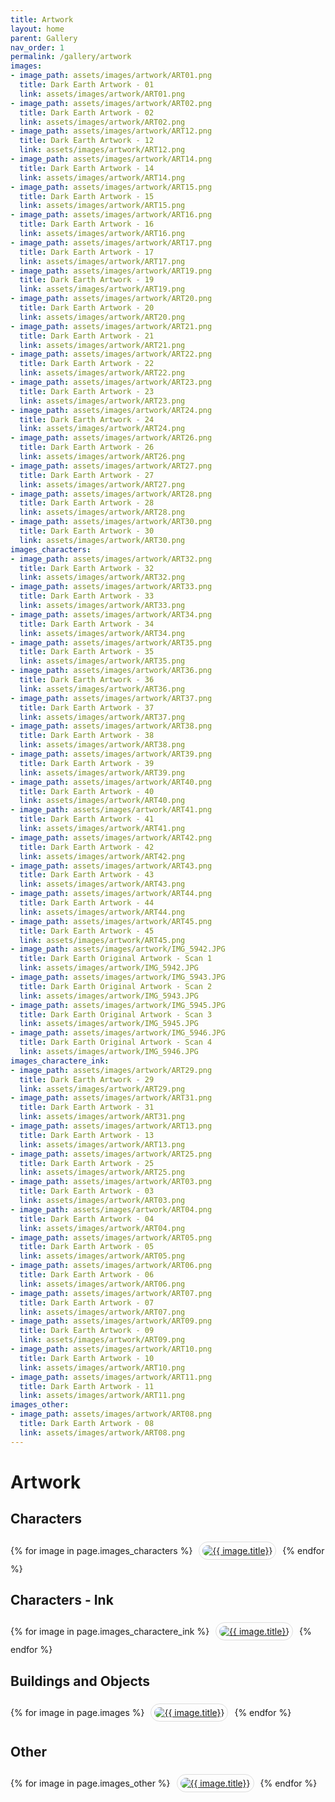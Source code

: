 ```yaml
---
title: Artwork
layout: home
parent: Gallery
nav_order: 1
permalink: /gallery/artwork
images:
- image_path: assets/images/artwork/ART01.png
  title: Dark Earth Artwork - 01
  link: assets/images/artwork/ART01.png
- image_path: assets/images/artwork/ART02.png
  title: Dark Earth Artwork - 02
  link: assets/images/artwork/ART02.png
- image_path: assets/images/artwork/ART12.png
  title: Dark Earth Artwork - 12
  link: assets/images/artwork/ART12.png
- image_path: assets/images/artwork/ART14.png
  title: Dark Earth Artwork - 14
  link: assets/images/artwork/ART14.png
- image_path: assets/images/artwork/ART15.png
  title: Dark Earth Artwork - 15
  link: assets/images/artwork/ART15.png
- image_path: assets/images/artwork/ART16.png
  title: Dark Earth Artwork - 16
  link: assets/images/artwork/ART16.png
- image_path: assets/images/artwork/ART17.png
  title: Dark Earth Artwork - 17
  link: assets/images/artwork/ART17.png
- image_path: assets/images/artwork/ART19.png
  title: Dark Earth Artwork - 19
  link: assets/images/artwork/ART19.png
- image_path: assets/images/artwork/ART20.png
  title: Dark Earth Artwork - 20
  link: assets/images/artwork/ART20.png
- image_path: assets/images/artwork/ART21.png
  title: Dark Earth Artwork - 21
  link: assets/images/artwork/ART21.png
- image_path: assets/images/artwork/ART22.png
  title: Dark Earth Artwork - 22
  link: assets/images/artwork/ART22.png
- image_path: assets/images/artwork/ART23.png
  title: Dark Earth Artwork - 23
  link: assets/images/artwork/ART23.png
- image_path: assets/images/artwork/ART24.png
  title: Dark Earth Artwork - 24
  link: assets/images/artwork/ART24.png
- image_path: assets/images/artwork/ART26.png
  title: Dark Earth Artwork - 26
  link: assets/images/artwork/ART26.png
- image_path: assets/images/artwork/ART27.png
  title: Dark Earth Artwork - 27
  link: assets/images/artwork/ART27.png
- image_path: assets/images/artwork/ART28.png
  title: Dark Earth Artwork - 28
  link: assets/images/artwork/ART28.png
- image_path: assets/images/artwork/ART30.png
  title: Dark Earth Artwork - 30
  link: assets/images/artwork/ART30.png
images_characters:
- image_path: assets/images/artwork/ART32.png
  title: Dark Earth Artwork - 32
  link: assets/images/artwork/ART32.png
- image_path: assets/images/artwork/ART33.png
  title: Dark Earth Artwork - 33
  link: assets/images/artwork/ART33.png
- image_path: assets/images/artwork/ART34.png
  title: Dark Earth Artwork - 34
  link: assets/images/artwork/ART34.png
- image_path: assets/images/artwork/ART35.png
  title: Dark Earth Artwork - 35
  link: assets/images/artwork/ART35.png
- image_path: assets/images/artwork/ART36.png
  title: Dark Earth Artwork - 36
  link: assets/images/artwork/ART36.png
- image_path: assets/images/artwork/ART37.png
  title: Dark Earth Artwork - 37
  link: assets/images/artwork/ART37.png
- image_path: assets/images/artwork/ART38.png
  title: Dark Earth Artwork - 38
  link: assets/images/artwork/ART38.png
- image_path: assets/images/artwork/ART39.png
  title: Dark Earth Artwork - 39
  link: assets/images/artwork/ART39.png
- image_path: assets/images/artwork/ART40.png
  title: Dark Earth Artwork - 40
  link: assets/images/artwork/ART40.png
- image_path: assets/images/artwork/ART41.png
  title: Dark Earth Artwork - 41
  link: assets/images/artwork/ART41.png
- image_path: assets/images/artwork/ART42.png
  title: Dark Earth Artwork - 42
  link: assets/images/artwork/ART42.png
- image_path: assets/images/artwork/ART43.png
  title: Dark Earth Artwork - 43
  link: assets/images/artwork/ART43.png
- image_path: assets/images/artwork/ART44.png
  title: Dark Earth Artwork - 44
  link: assets/images/artwork/ART44.png
- image_path: assets/images/artwork/ART45.png
  title: Dark Earth Artwork - 45
  link: assets/images/artwork/ART45.png
- image_path: assets/images/artwork/IMG_5942.JPG
  title: Dark Earth Original Artwork - Scan 1
  link: assets/images/artwork/IMG_5942.JPG
- image_path: assets/images/artwork/IMG_5943.JPG
  title: Dark Earth Original Artwork - Scan 2
  link: assets/images/artwork/IMG_5943.JPG
- image_path: assets/images/artwork/IMG_5945.JPG
  title: Dark Earth Original Artwork - Scan 3
  link: assets/images/artwork/IMG_5945.JPG
- image_path: assets/images/artwork/IMG_5946.JPG
  title: Dark Earth Original Artwork - Scan 4
  link: assets/images/artwork/IMG_5946.JPG
images_charactere_ink:
- image_path: assets/images/artwork/ART29.png
  title: Dark Earth Artwork - 29
  link: assets/images/artwork/ART29.png
- image_path: assets/images/artwork/ART31.png
  title: Dark Earth Artwork - 31
  link: assets/images/artwork/ART31.png
- image_path: assets/images/artwork/ART13.png
  title: Dark Earth Artwork - 13
  link: assets/images/artwork/ART13.png
- image_path: assets/images/artwork/ART25.png
  title: Dark Earth Artwork - 25
  link: assets/images/artwork/ART25.png
- image_path: assets/images/artwork/ART03.png
  title: Dark Earth Artwork - 03
  link: assets/images/artwork/ART03.png
- image_path: assets/images/artwork/ART04.png
  title: Dark Earth Artwork - 04
  link: assets/images/artwork/ART04.png
- image_path: assets/images/artwork/ART05.png
  title: Dark Earth Artwork - 05
  link: assets/images/artwork/ART05.png
- image_path: assets/images/artwork/ART06.png
  title: Dark Earth Artwork - 06
  link: assets/images/artwork/ART06.png
- image_path: assets/images/artwork/ART07.png
  title: Dark Earth Artwork - 07
  link: assets/images/artwork/ART07.png
- image_path: assets/images/artwork/ART09.png
  title: Dark Earth Artwork - 09
  link: assets/images/artwork/ART09.png
- image_path: assets/images/artwork/ART10.png
  title: Dark Earth Artwork - 10
  link: assets/images/artwork/ART10.png
- image_path: assets/images/artwork/ART11.png
  title: Dark Earth Artwork - 11
  link: assets/images/artwork/ART11.png
images_other:
- image_path: assets/images/artwork/ART08.png
  title: Dark Earth Artwork - 08
  link: assets/images/artwork/ART08.png
---
```


# Artwork

## Characters
<div>
    {% for image in page.images_characters %}
        <a href="{{ site.baseurl }}/{{ image.link }}" style="margin: 6px; display: inline-flex; border-radius: 15px; border: 1px solid #80808042; padding: 5px;">
            <img src="{{ site.baseurl }}/{{ image.image_path }}" alt="{{ image.title}}" style="border-radius: 10px" />
        </a>
    {% endfor %}
</div>

## Characters - Ink
<div>
    {% for image in page.images_charactere_ink %}
        <a href="{{ site.baseurl }}/{{ image.link }}" style="margin: 6px; display: inline-flex; border-radius: 15px; border: 1px solid #80808042; padding: 5px;">
            <img src="{{ site.baseurl }}/{{ image.image_path }}" alt="{{ image.title}}" style="border-radius: 10px" />
        </a>
    {% endfor %}
</div>

## Buildings and Objects

<div>
    {% for image in page.images %}
        <a href="{{ site.baseurl }}/{{ image.link }}" style="margin: 6px; display: inline-flex; border-radius: 15px; border: 1px solid #80808042; padding: 5px;">
            <img src="{{ site.baseurl }}/{{ image.image_path }}" alt="{{ image.title}}" style="border-radius: 10px" />
        </a>
    {% endfor %}
</div>

## Other
<div>
    {% for image in page.images_other %}
        <a href="{{ site.baseurl }}/{{ image.link }}" style="margin: 6px; display: inline-flex; border-radius: 15px; border: 1px solid #80808042; padding: 5px;">
            <img src="{{ site.baseurl }}/{{ image.image_path }}" alt="{{ image.title}}" style="border-radius: 10px" />
        </a>
    {% endfor %}
</div>
